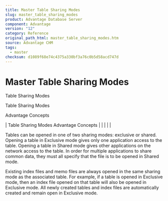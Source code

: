 ```yaml
---
title: Master Table Sharing Modes
slug: master_table_sharing_modes
product: Advantage Database Server
component: Advantage
version: "12"
category: Reference
original_path_html: master_table_sharing_modes.htm
source: Advantage CHM
tags:
  - master
checksum: d1089f68e74c4375a330bf3a76c0b5d58acd747d
---
```


# Master Table Sharing Modes

Table Sharing Modes

Table Sharing Modes

Advantage Concepts

| Table Sharing Modes  Advantage Concepts |  |  |  |  |

Tables can be opened in one of two sharing modes: exclusive or shared. Opening a table in Exclusive mode gives only one application access to the table. Opening a table in Shared mode gives other applications on the network access to the table. In order for multiple applications to share common data, they must all specify that the file is to be opened in Shared mode.

Existing index files and memo files are always opened in the same sharing mode as the associated table. For example, if a table is opened in Exclusive mode, then an index file opened on that table will also be opened in Exclusive mode. All newly created tables and index files are automatically created and remain open in Exclusive mode.
